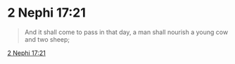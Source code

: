 # 2 Nephi 17:21

> And it shall come to pass in that day, a man shall nourish a young cow and two sheep;

[2 Nephi 17:21](https://www.churchofjesuschrist.org/study/scriptures/bofm/2-ne/17?lang=eng&id=p21#p21)


